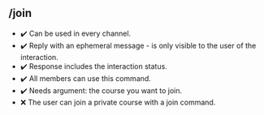 ## /join

- :heavy_check_mark: Can be used in every channel.
- :heavy_check_mark: Reply with an ephemeral message - is only visible to the user of the interaction.
- :heavy_check_mark: Response includes the interaction status.
- :heavy_check_mark: All members can use this command.
- :heavy_check_mark: Needs argument: the course you want to join.
- :x: The user can join a private course with a join command.